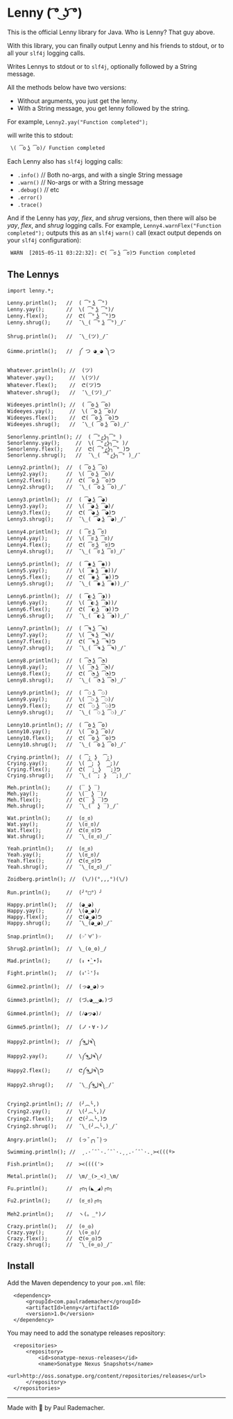 # Lenny ( ͡° ͜ʖ ͡°)

This is the official Lenny library for Java.  Who is Lenny?  That guy above.

With this library, you can finally output Lenny and his friends to stdout, or
to all your `slf4j` logging calls.

Writes Lennys to stdout or to `slf4j`, optionally followed by a String message.

All the methods below have two versions:

* Without arguments, you just get the lenny.
* With a String message, you get lenny followed by the string.

For example, `Lenny2.yay("Function completed");`

will write this to stdout:

```
 \( ͡o ͜ʖ ͡o)/ Function completed
```

Each Lenny also has `slf4j` logging calls:

* `.info()`   // Both no-args, and with a single String message
* `.warn()`   // No-args or with a String message
* `.debug()`  // etc
* `.error()`
* `.trace()`

And if the Lenny has *yay*, *flex*, and *shrug* versions, then there will also be *yay*,
*flex*, and *shrug* logging calls.  For example, `Lenny4.warnFlex("Function completed");`
outputs this as an `slf4j` `warn()` call (exact output depends on your `slf4j`
configuration):

```
 WARN  [2015-05-11 03:22:32]: ᕦ( ͡ಠ ͜ʖ ͡ಠ)ᕤ Function completed
```

## The Lennys

```
import lenny.*;

Lenny.println();   //  ( ͡° ͜ʖ ͡°)
Lenny.yay();       //  \( ͡° ͜ʖ ͡°)/
Lenny.flex();      //  ᕦ( ͡° ͜ʖ ͡°)ᕤ
Lenny.shrug();     //  ¯\_( ͡° ͜ʖ ͡°)_/¯

Shrug.println();   //  ¯\_(ツ)_/¯

Gimme.println();   //  ༼ つ ◕_◕ ༽つ

Whatever.println(); //  (ツ)
Whatever.yay();     //  \(ツ)/
Whatever.flex();    //  ᕦ(ツ)ᕤ
Whatever.shrug();   //  ¯\_(ツ)_/¯

Wideeyes.println(); //  ( ͡ʘ ͜ʖ ͡ʘ)
Wideeyes.yay();     //  \( ͡ʘ ͜ʖ ͡ʘ)/
Wideeyes.flex();    //  ᕦ( ͡ʘ ͜ʖ ͡ʘ)ᕤ
Wideeyes.shrug();   //  ¯\_( ͡ʘ ͜ʖ ͡ʘ)_/¯

Senorlenny.println(); //  ( ͡°╭͜ʖ╮͡° )
Senorlenny.yay();     //  \( ͡°╭͜ʖ╮͡° )/
Senorlenny.flex();    //  ᕦ( ͡°╭͜ʖ╮͡° )ᕤ
Senorlenny.shrug();   //  ¯\_( ͡°╭͜ʖ╮͡° )_/¯

Lenny2.println();  //  ( ͡o ͜ʖ ͡o)
Lenny2.yay();      //  \( ͡o ͜ʖ ͡o)/
Lenny2.flex();     //  ᕦ( ͡o ͜ʖ ͡o)ᕤ
Lenny2.shrug();    //  ¯\_( ͡o ͜ʖ ͡o)_/¯

Lenny3.println();  //  ( ͡◕ ͜ʖ ͡◕)
Lenny3.yay();      //  \( ͡◕ ͜ʖ ͡◕)/
Lenny3.flex();     //  ᕦ( ͡◕ ͜ʖ ͡◕)ᕤ
Lenny3.shrug();    //  ¯\_( ͡◕ ͜ʖ ͡◕)_/¯

Lenny4.println();  //  ( ͡ಠ ͜ʖ ͡ಠ)
Lenny4.yay();      //  \( ͡ಠ ͜ʖ ͡ಠ)/
Lenny4.flex();     //  ᕦ( ͡ಠ ͜ʖ ͡ಠ)ᕤ
Lenny4.shrug();    //  ¯\_( ͡ಠ ͜ʖ ͡ಠ)_/¯

Lenny5.println();  //  ( ͡◉ ͜ʖ ͡◉))
Lenny5.yay();      //  \( ͡◉ ͜ʖ ͡◉))/
Lenny5.flex();     //  ᕦ( ͡◉ ͜ʖ ͡◉))ᕤ
Lenny5.shrug();    //  ¯\_( ͡◉ ͜ʖ ͡◉))_/¯

Lenny6.println();  //  ( ͡◐ ͜ʖ ͡◑))
Lenny6.yay();      //  \( ͡◐ ͜ʖ ͡◑))/
Lenny6.flex();     //  ᕦ( ͡◐ ͜ʖ ͡◑))ᕤ
Lenny6.shrug();    //  ¯\_( ͡◐ ͜ʖ ͡◑))_/¯

Lenny7.println();  //  ( ͡ຈ ͜ʖ ͡ຈ)
Lenny7.yay();      //  \( ͡ຈ ͜ʖ ͡ຈ)/
Lenny7.flex();     //  ᕦ( ͡ຈ ͜ʖ ͡ຈ)ᕤ
Lenny7.shrug();    //  ¯\_( ͡ຈ ͜ʖ ͡ຈ)_/¯

Lenny8.println();  //  ( ͡◔ ͜ʖ ͡◔)
Lenny8.yay();      //  \( ͡◔ ͜ʖ ͡◔)/
Lenny8.flex();     //  ᕦ( ͡◔ ͜ʖ ͡◔)ᕤ
Lenny8.shrug();    //  ¯\_( ͡◔ ͜ʖ ͡◔)_/¯

Lenny9.println();  //  ( ͡⚆ ͜ʖ ͡⚆)
Lenny9.yay();      //  \( ͡⚆ ͜ʖ ͡⚆)/
Lenny9.flex();     //  ᕦ( ͡⚆ ͜ʖ ͡⚆)ᕤ
Lenny9.shrug();    //  ¯\_( ͡⚆ ͜ʖ ͡⚆)_/¯

Lenny10.println(); //  ( ͡ʘ ͜ʖ ͡ʘ)
Lenny10.yay();     //  \( ͡ʘ ͜ʖ ͡ʘ)/
Lenny10.flex();    //  ᕦ( ͡ʘ ͜ʖ ͡ʘ)ᕤ
Lenny10.shrug();   //  ¯\_( ͡ʘ ͜ʖ ͡ʘ)_/¯

Crying.println();  //  ( ͡; ʖ̯  ͡;)
Crying.yay();      //  \( ͡; ʖ̯  ͡;)/
Crying.flex();     //  ᕦ( ͡; ʖ̯  ͡;)ᕤ
Crying.shrug();    //  ¯\_( ͡; ʖ̯  ͡;)_/¯

Meh.println();     //  (‾ ʖ̫ ‾)
Meh.yay();         //  \(‾ ʖ̫ ‾)/
Meh.flex();        //  ᕦ(‾ ʖ̫ ‾)ᕤ
Meh.shrug();       //  ¯\_(‾ ʖ̫ ‾)_/¯

Wat.println();     //  (ಠ_ಠ)
Wat.yay();         //  \(ಠ_ಠ)/
Wat.flex();        //  ᕦ(ಠ_ಠ)ᕤ
Wat.shrug();       //  ¯\_(ಠ_ಠ)_/¯

Yeah.println();    //  (ಠ‿ಠ)
Yeah.yay();        //  \(ಠ‿ಠ)/
Yeah.flex();       //  ᕦ(ಠ‿ಠ)ᕤ
Yeah.shrug();      //  ¯\_(ಠ‿ಠ)_/¯

Zoidberg.println(); //  (\/)(°,,,°)(\/)

Run.println();     //  (╯°□°）╯

Happy.println();   //  (◕‿◕)
Happy.yay();       //  \(◕‿◕)/
Happy.flex();      //  ᕦ(◕‿◕)ᕤ
Happy.shrug();     //  ¯\_(◕‿◕)_/¯

Snap.println();    //  (☞ﾟ∀ﾟ)☞

Shrug2.println();  //  \_(ʘ_ʘ)_/

Mad.println();     //  (ง •̀_•́)ง

Fight.println();   //  (ง'̀-'́)ง

Gimme2.println();  //  (っ◕‿◕)っ

Gimme3.println();  //  (づ｡◕‿‿◕｡)づ

Gimme4.println();  //  (ﾉ◕ヮ◕)ﾉ

Gimme5.println();  //  (ノ・∀・)ノ

Happy2.println();  //  ༼ຈل͜ຈ༽
Happy2.yay();      //  \༼ຈل͜ຈ༽/
Happy2.flex();     //  ᕦ༼ຈل͜ຈ༽ᕤ
Happy2.shrug();    //  ¯\_༼ຈل͜ຈ༽_/¯

Crying2.println(); //  (╯︵╰,)
Crying2.yay();     //  \(╯︵╰,)/
Crying2.flex();    //  ᕦ(╯︵╰,)ᕤ
Crying2.shrug();   //  ¯\_(╯︵╰,)_/¯

Angry.println();   //  (っ˘̩╭╮˘̩)っ

Swimming.println(); //  ¸.·´¯`·.´¯`·.¸¸.·´¯`·.¸><(((º>

Fish.println();    //  ><(((('>

Metal.println();   //  \m/_(>_<)_\m/

Fu.println();      //  ┌∩┐(◣_◢)┌∩┐

Fu2.println();     //  (ಠ_ಠ)┌∩┐

Meh2.println();    //  ヽ(。_°)ノ

Crazy.println();   //  (⊙_◎)
Crazy.yay();       //  \(⊙_◎)/
Crazy.flex();      //  ᕦ(⊙_◎)ᕤ
Crazy.shrug();     //  ¯\_(⊙_◎)_/¯

```

## Install

Add the Maven dependency to your `pom.xml` file:
```
  <dependency>
      <groupId>com.paulrademacher</groupId>
      <artifactId>lenny</artifactId>
      <version>1.0</version>
  </dependency>
```

You may need to add the sonatype releases repository:
```
  <repositories>
      <repository>
          <id>sonatype-nexus-releases</id>
          <name>Sonatype Nexus Snapshots</name>
          <url>http://oss.sonatype.org/content/repositories/releases</url>
      </repository>
  </repositories>
```

---------

Made with :horse: by Paul Rademacher.